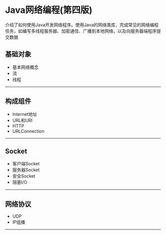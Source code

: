 #   Java网络编程(第四版)

介绍了如何使用Java开发网络程序。使用Java的网络类库，完成常见的网络编程任务，如编写多线程服务器、加密通信、广播到本地网络，以及向服务器端程序提交数据

##  基础对象
-   基本网络概念
-   流
-   线程

----

##  构成组件
-   Internet地址
-   URL和URI
-   HTTP
-   URLConnection

----

##  Socket
-   客户端Socket
-   服务器Socket
-   安全Socket
-   阻塞I/O

----

##  网络协议
-   UDP
-   IP组播

----

